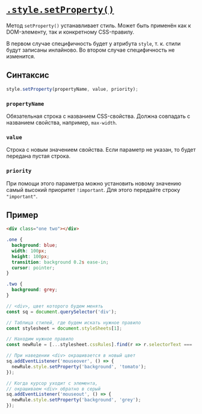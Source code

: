 # [`.style.setProperty()`](../index.md)

Метод `setProperty()` устанавливает стиль. Может быть применён как к DOM-элементу, так и конкретному CSS-правилу.

В первом случае специфичность будет у атрибута `style`, т. к. стили будут записаны инлайново. Во втором случае специфичность не изменится.

## Синтаксис

```js
style.setProperty(propertyName, value, priority);
```

### `propertyName`

Обязательная строка с названием CSS-свойства. Должна совпадать с названием свойства, например, `max-width`.

### `value`

Строка с новым значением свойства. Если параметр не указан, то будет передана пустая строка.

### `priority`

При помощи этого параметра можно установить новому значению самый высокий приоритет `!important`. Для этого передайте строку `"important"`.

## Пример

```html
<div class="one two"></div>
```

```css
.one {
  background: blue;
  width: 100px;
  height: 100px;
  transition: background 0.2s ease-in;
  cursor: pointer;
}

.two {
  background: grey;
}
```

```js
// <div>, цвет которого будем менять
const sq = document.querySelector('div');

// Таблица стилей, где будем искать нужное правило
const stylesheet = document.styleSheets[1];

// Находим нужное правило
const newRule = [...stylesheet.cssRules].find(r => r.selectorText === '.two');

// При наведении <div> окрашивается в новый цвет
sq.addEventListener('mouseover', () => {
  newRule.style.setProperty('background', 'tomato');
});

// Когда курсор уходит с элемента,
// окрашиваем <div> обратно в серый
sq.addEventListener('mouseout', () => {
  newRule.style.setProperty('background', 'grey');
});
```
